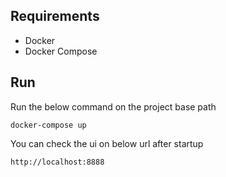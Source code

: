 ## Requirements
- Docker
- Docker Compose

## Run
Run the below command on the project base path

```
docker-compose up
```

You can check the ui on below url after startup
```
http://localhost:8888
